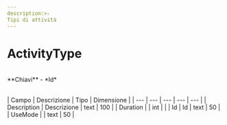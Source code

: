 ```yaml
---
description:>-
Tipi di attività
---
```


# ActivityType

<br>
**Chiavi**
- *Id*
<br><br>

| Campo | Descrizione | Tipo | Dimensione | 
| --- | --- | --- | --- | --- |
| Description | Descrizione | text | 100 |
| Duration |  | int |  |
| Id | Id | text | 50 |
| UseMode |  | text | 50 |

